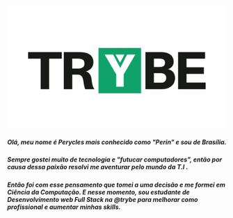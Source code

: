<p align="center">
<img src="https://github.com/PeryclesReis/PeryclesReis/blob/master/trybeFig.png" width="500px">
</p>



<p>

##### Olá, meu nome é Perycles mais conhecido como "Perin" e sou de Brasília.
##### Sempre gostei muito de tecnologia e "futucar computadores", então por causa dessa paixão resolvi me aventurar pelo mundo da T.I .
##### Então foi com esse pensamento que tomei a uma decisão e me formei em Ciência da Computação. E nesse momento, sou estudante de Desenvolvimento web Full Stack na @trybe para melhorar como profissional e aumentar minhas skills.

</p>


